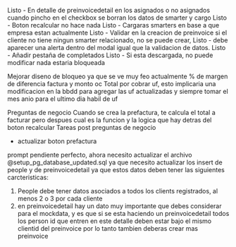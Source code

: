 Listo - En detalle de preinvoicedetail en los asignados o no asignados cuando pincho en el checkbox se borran los datos de smarter y cargo
Listo - Boton recalcular no hace nada
Listo - Cargaras smarters en base a que empresa estan actualmente
Listo - Validar en la creacion de preinvoice si el cliente no tiene ningun smarter relacionado, no se puede crear,
Listo - debe aparecer una alerta dentro del modal igual que la validacion de datos.
Listo - Añadir pestaña de completados
Listo - Si esta descargada, no puede modificar nada estaria bloqueada

Mejorar diseno de bloqueo ya que se ve muy feo actualmente
% de margen de diferencia factura y monto oc
Total por cobrar uf, esto implicaria una modificacion en la bbdd para agregar las uf actualizadas y siempre tomar el mes anio para el ultimo dia habil de uf

Preguntas de negocio
Cuando se crea la prefactura, te calcula el total a facturar pero despues cual es la funcion y la logica que hay detras del boton recalcular
Tareas post preguntas de negocio

- actualizar boton prefactura

prompt pendiente
perfecto, ahora necesito actualizar el archivo @setup_pg_database_updated.sql ya que necesito actualizar los insert de people y de preinvoicedetail ya que estos datos deben tener las siguientes carcteristicas:

1. People debe tener datos asociados a todos los clients registrados, al menos 2 o 3 por cada cliente
2. en preinvoicedetail hay un dato muy importante que debes considerar para el mockdata, y es que si se esta haciendo un preinvoicedetail todos los person id que entren en este detalle deben estar bajo el mismo clientid del preinvoice por lo tanto tambien deberas crear mas preinvoice
